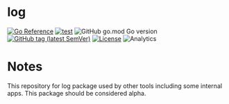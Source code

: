 # log

[![Go Reference](https://pkg.go.dev/badge/github.com/tprasadtp/log.svg)](https://pkg.go.dev/github.com/tprasadtp/log)
[![test](https://github.com/tprasadtp/log/workflows/test/badge.svg)](https://github.com/tprasadtp/log/actions?query=workflow%3Atest)
![GitHub go.mod Go version](https://img.shields.io/github/go-mod/go-version/tprasadtp/log?color=00ADD8&label=go&logo=go)
[![GitHub tag (latest SemVer)](https://img.shields.io/github/v/tag/tprasadtp/log?label=version&logo=github&sort=semver)](https://github.com/tprasadtp/log/tags)
[![License](https://img.shields.io/badge/license-MIT-orange?labelColor=313131)](https://github.com/tprasadtp/log/blob/master/LICENSE)
![Analytics](https://ga-beacon.prasadt.com/UA-101760811-3/github/log)


# Notes

This repository for log package used by other tools including some internal apps.
This package should be considered alpha.
